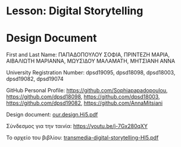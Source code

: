 # Lesson: Digital Storytelling
# Design Document

First and Last Name: ΠΑΠΑΔΟΠΟΥΛΟΥ ΣΟΦΙΑ, ΠΡΙΝΤΕΖΗ ΜΑΡΙΑ, ΑΙΒΑΛΙΩΤΗ ΜΑΡΙΑΝΝΑ, ΜΩΥΣΙΔΟΥ ΜΑΛΑΜΑΤΗ, ΜΗΤΣΙΑΝΗ ΑΝΝΑ

University Registration Number: dpsd19095, dpsd18098, dpsd18003, dpsd19082, dpsd19074

GitHub Personal Profile: https://github.com/Sophiapapadopoulou, https://github.com/dpsd18098, https://github.com/dpsd18003, https://github.com/dpsd19082, https://github.com/AnnaMitsiani

Design document:
[our.design.Hi5.pdf](https://github.com/Sophiapapadopoulou/Digital-Storytelling-Group-Assignment/files/11625861/our.design.Hi5.pdf)


Σύνδεσμος για την ταινία: https://youtu.be/j-7Gx280qXY

Το αρχείο του βιβλίου:
[transmedia-digital-storytelling-HI5.pdf](https://github.com/Sophiapapadopoulou/Digital-Storytelling-Group-Assignment/files/11626056/transmedia-digital-storytelling-HI5.pdf)
